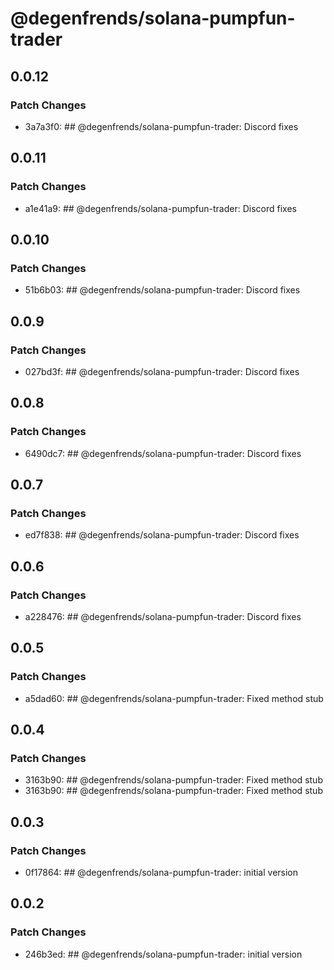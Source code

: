 # @degenfrends/solana-pumpfun-trader

## 0.0.12

### Patch Changes

-   3a7a3f0: ## @degenfrends/solana-pumpfun-trader: Discord fixes

## 0.0.11

### Patch Changes

-   a1e41a9: ## @degenfrends/solana-pumpfun-trader: Discord fixes

## 0.0.10

### Patch Changes

-   51b6b03: ## @degenfrends/solana-pumpfun-trader: Discord fixes

## 0.0.9

### Patch Changes

-   027bd3f: ## @degenfrends/solana-pumpfun-trader: Discord fixes

## 0.0.8

### Patch Changes

-   6490dc7: ## @degenfrends/solana-pumpfun-trader: Discord fixes

## 0.0.7

### Patch Changes

-   ed7f838: ## @degenfrends/solana-pumpfun-trader: Discord fixes

## 0.0.6

### Patch Changes

-   a228476: ## @degenfrends/solana-pumpfun-trader: Discord fixes

## 0.0.5

### Patch Changes

-   a5dad60: ## @degenfrends/solana-pumpfun-trader: Fixed method stub

## 0.0.4

### Patch Changes

-   3163b90: ## @degenfrends/solana-pumpfun-trader: Fixed method stub
-   3163b90: ## @degenfrends/solana-pumpfun-trader: Fixed method stub

## 0.0.3

### Patch Changes

-   0f17864: ## @degenfrends/solana-pumpfun-trader: initial version

## 0.0.2

### Patch Changes

-   246b3ed: ## @degenfrends/solana-pumpfun-trader: initial version
